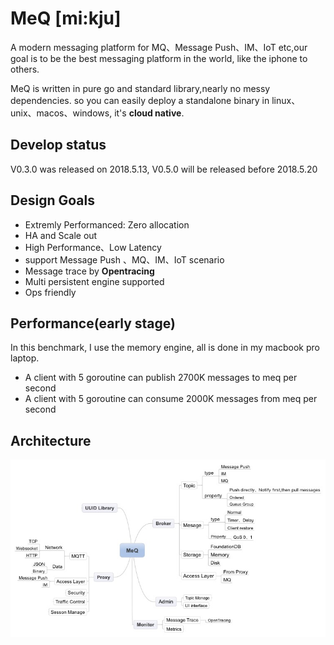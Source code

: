 # MeQ [mi:kju]

A modern messaging platform for MQ、Message Push、IM、IoT etc,our goal is to be the best messaging platform in the world, like the iphone to others.

MeQ is written in pure go and standard library,nearly no messy dependencies. so you can easily deploy a standalone binary in linux、unix、macos、windows,  it's **cloud native**.

Develop status
---
V0.3.0 was released on 2018.5.13, V0.5.0 will be released before 2018.5.20

Design Goals
------------
- Extremly Performanced: Zero allocation
- HA and Scale out
- High Performance、Low Latency
- support Message Push 、MQ、IM、IoT scenario
- Message trace by **Opentracing**
- Multi persistent engine supported
- Ops friendly
 

Performance(early stage)
-------------
In this benchmark, I use the memory engine, all is done in my macbook pro laptop.
- A client with 5 goroutine can publish 2700K messages to meq per second
- A client with 5 goroutine can consume 2000K messages from meq per second

Architecture
------------

![](MeQ.jpeg)


